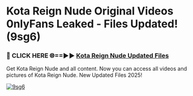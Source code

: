 # Kota Reign Nude Original Videos 0nlyFans Leaked - Files Updated! (9sg6)

<h3>🔴 CLICK HERE 🌐==►► <a href="https://tinyurl.com/yc6ubb5a" rel="nofollow">Kota Reign Nude Updated Files</a></h3>

Get Kota Reign Nude and all content. Now you can access all videos and pictures of Kota Reign Nude. New Updated Files 2025!

[![9sg6](https://i.imgur.com/7eu0CRL.gif)](https://tinyurl.com/yc6ubb5a)
